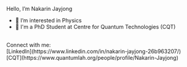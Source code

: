 
Hello, I’m Nakarin Jayjong
- 👀 I’m interested in Physics
- 📖 I'm a PhD Student at Centre for Quantum Technologies (CQT)
<br />
Connect with me:
<br />
[LinkedIn](https://www.linkedin.com/in/nakarin-jayjong-26b963207/)
<br />
[CQT](https://www.quantumlah.org/people/profile/Nakarin-Jayjong)
